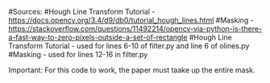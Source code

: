 #Sources:
#Hough Line Transform Tutorial - https://docs.opencv.org/3.4/d9/db0/tutorial_hough_lines.html
#Masking - https://stackoverflow.com/questions/11492214/opencv-via-python-is-there-a-fast-way-to-zero-pixels-outside-a-set-of-rectangle
#Hough Line Transform Tutorial - used for lines 6-10 of filter.py and line 6 of olines.py
#Masking - used for lines 12-16 in filter.py

Important: For this code to work, the paper must taake up the entire mask.

